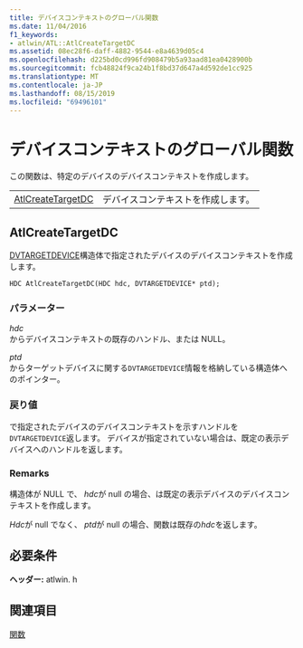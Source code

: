 ```yaml
---
title: デバイスコンテキストのグローバル関数
ms.date: 11/04/2016
f1_keywords:
- atlwin/ATL::AtlCreateTargetDC
ms.assetid: 08ec28f6-daff-4882-9544-e8a4639d05c4
ms.openlocfilehash: d225bd0cd996fd908479b5a93aad81ea0428900b
ms.sourcegitcommit: fcb48824f9ca24b1f8bd37d647a4d592de1cc925
ms.translationtype: MT
ms.contentlocale: ja-JP
ms.lasthandoff: 08/15/2019
ms.locfileid: "69496101"
---
```

# <a name="device-context-global-functions"></a>デバイスコンテキストのグローバル関数

この関数は、特定のデバイスのデバイスコンテキストを作成します。

|||
|-|-|
|[AtlCreateTargetDC](#atlcreatetargetdc)|デバイスコンテキストを作成します。|

##  <a name="atlcreatetargetdc"></a>  AtlCreateTargetDC

[DVTARGETDEVICE](/windows/win32/api/objidl/ns-objidl-dvtargetdevice)構造体で指定されたデバイスのデバイスコンテキストを作成します。

```
HDC AtlCreateTargetDC(HDC hdc, DVTARGETDEVICE* ptd);
```

### <a name="parameters"></a>パラメーター

*hdc*<br/>
からデバイスコンテキストの既存のハンドル、または NULL。

*ptd*<br/>
からターゲットデバイスに関する`DVTARGETDEVICE`情報を格納している構造体へのポインター。

### <a name="return-value"></a>戻り値

で指定されたデバイスのデバイスコンテキストを示すハンドルを`DVTARGETDEVICE`返します。 デバイスが指定されていない場合は、既定の表示デバイスへのハンドルを返します。

### <a name="remarks"></a>Remarks

構造体が NULL で、 *hdc*が null の場合、は既定の表示デバイスのデバイスコンテキストを作成します。

*Hdc*が null でなく、 *ptd*が null の場合、関数は既存の*hdc*を返します。

## <a name="requirements"></a>必要条件

**ヘッダー:** atlwin. h

## <a name="see-also"></a>関連項目

[関数](../../atl/reference/atl-functions.md)
